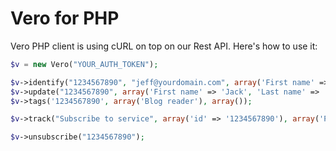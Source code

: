 Vero for PHP
============

Vero PHP client is using cURL on top on our Rest API. Here's how to use it:

```php
$v = new Vero("YOUR_AUTH_TOKEN");

$v->identify("1234567890", "jeff@yourdomain.com", array('First name' => 'Jeff', 'Last name' => 'Kane'));
$v->update("1234567890", array('First name' => 'Jack', 'Last name' => 'Wollo', 'job_title' => 'Developer'));
$v->tags('1234567890', array('Blog reader'), array());

$v->track("Subscribe to service", array('id' => '1234567890'), array('Plan name' => 'XL Plan', 'Price' => 149));

$v->unsubscribe("1234567890");
```